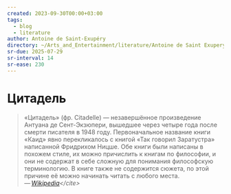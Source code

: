```yaml
---
created: 2023-09-30T00:00+03:00
tags:
  - blog
  - literature
author: Antoine de Saint-Exupéry
directory: ~/Arts_and_Entertainment/literature/Antoine de Saint Exupery/Malien'kii prints. Tsitadiel' (sbornik) (1002)/
sr-due: 2025-07-29
sr-interval: 14
sr-ease: 230
---
```


# Цитадель

> «Цитадель» (фр. Citadelle) — незавершённое произведение Антуана де Сент-Экзюпери, вышедшее через четыре года после смерти писателя в 1948 году. Первоначальное название книги «Каид» явно перекликалось с книгой «Так говорил Заратустра» написанной Фридрихом Ницше. Обе книги были написаны в похожем стиле, их можно причислить к книгам по философии, и они не содержат в себе сложную для понимания философскую терминологию. В книге также не содержится сюжета, по этой причине её можно начинать читать с любого места.\
> — <cite>[Wikipedia](https://ru.wikipedia.org/wiki/Цитадель_(книга,_1948))</cite>

